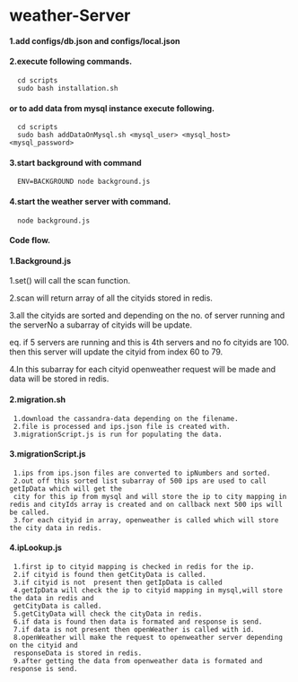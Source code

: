 weather-Server
=============
#### 1.add configs/db.json and configs/local.json
#### 2.execute following commands.
      cd scripts
      sudo bash installation.sh
####   or to add data from mysql instance execute following.
      cd scripts 
      sudo bash addDataOnMysql.sh <mysql_user> <mysql_host> <mysql_password>
#### 3.start background with command
      ENV=BACKGROUND node background.js
#### 4.start the weather server with command.
      node background.js

#### Code flow.
#### 1.Background.js
   1.set() will call the scan function.

   2.scan will return array of all the cityids stored in redis.
   
   3.all the cityids are sorted and depending on the no. of server running and the serverNo a subarray of cityids will be update.
   
   eq. if 5 servers are running and this is 4th servers and no fo cityids are 100. then this server will update the cityid from index 60 to 79.
   
   4.In this subarray for each cityid openweather request will be made and data will be stored in redis.
#### 2.migration.sh
     1.download the cassandra-data depending on the filename.
     2.file is processed and ips.json file is created with.
     3.migrationScript.js is run for populating the data.

#### 3.migrationScript.js
     1.ips from ips.json files are converted to ipNumbers and sorted.
     2.out off this sorted list subarray of 500 ips are used to call getIpData which will get the  
     city for this ip from mysql and will store the ip to city mapping in redis and cityIds array is created and on callback next 500 ips will be called.
     3.for each cityid in array, openweather is called which will store the city data in redis.

 #### 4.ipLookup.js
     1.first ip to cityid mapping is checked in redis for the ip.
     2.if cityid is found then getCityData is called.
     3.if cityid is not  present then getIpData is called
     4.getIpData will check the ip to cityid mapping in mysql,will store the data in redis and 
     getCityData is called.
     5.getCityData will check the cityData in redis.
     6.if data is found then data is formated and response is send.
     7.if data is not present then openWeather is called with id.
     8.openWeather will make the request to openweather server depending on the cityid and 
     responseData is stored in redis.
     9.after getting the data from openweather data is formated and response is send.

   
